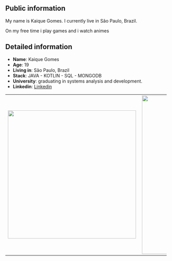 ## Public information

My name is Kaique Gomes. I currently live in São Paulo, Brazil. 

On my free time i play games and i watch animes

## Detailed information

* **Name**: Kaique Gomes
* **Age**: 19
* **Living in**: São Paulo, Brazil
* **Stack**: JAVA - KOTLIN - SQL - MONGODB
* **University**: graduating in systems analysis and development.
* **Linkedin**: <a href="https://www.linkedin.com/in/kaiquepill/">Linkedin</a>

<center>
  <table>  
    <tr>
        <td><img width="400px" align="left" src="https://github-readme-stats.vercel.app/api/top-langs/?username=kaiquepill&hide=html&layout=compact&theme=buefy"</td>
        <td><img width="495px" align="left" src="https://github-readme-stats.vercel.app/api?username=kaiquepill&theme=buefy"/></td>
    </tr>   
  </table>
</center> 

